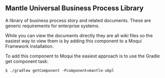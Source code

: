 ## Mantle Universal Business Process Library

A library of business process story and related documents. These are generic requirements for enterprise systems.

While you can view the documents directly they are all wiki files so the easiest way to view them is by adding this 
component to a Moqui Framework installation.

To add this component to Moqui the easiest approach is to use the Gradle get component task:

    $ ./gradlew getComponent -Pcomponent=mantle-ubpl

